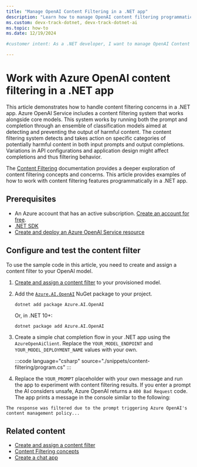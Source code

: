 ```yaml
---
title: "Manage OpenAI Content Filtering in a .NET app"
description: "Learn how to manage OpenAI content filtering programmatically in a .NET app using the OpenAI client library."
ms.custom: devx-track-dotnet, devx-track-dotnet-ai
ms.topic: how-to
ms.date: 12/19/2024

#customer intent: As a .NET developer, I want to manage OpenAI Content Filtering in a .NET app

---
```


# Work with Azure OpenAI content filtering in a .NET app

This article demonstrates how to handle content filtering concerns in a .NET app. Azure OpenAI Service includes a content filtering system that works alongside core models. This system works by running both the prompt and completion through an ensemble of classification models aimed at detecting and preventing the output of harmful content. The content filtering system detects and takes action on specific categories of potentially harmful content in both input prompts and output completions. Variations in API configurations and application design might affect completions and thus filtering behavior.

The [Content Filtering](/azure/ai-services/openai/concepts/content-filter) documentation provides a deeper exploration of content filtering concepts and concerns. This article provides examples of how to work with content filtering features programmatically in a .NET app.

## Prerequisites

* An Azure account that has an active subscription. [Create an account for free](https://azure.microsoft.com/free/?WT.mc_id=A261C142F).
* [.NET SDK](https://dotnet.microsoft.com/download/visual-studio-sdks)
* [Create and deploy an Azure OpenAI Service resource](/azure/ai-services/openai/how-to/create-resource)

## Configure and test the content filter

To use the sample code in this article, you need to create and assign a content filter to your OpenAI model.

1. [Create and assign a content filter](/azure/ai-services/openai/how-to/content-filters) to your provisioned model.

1. Add the [`Azure.AI.OpenAI`](https://www.nuget.org/packages/Azure.AI.OpenAI) NuGet package to your project.

   ```dotnetcli
   dotnet add package Azure.AI.OpenAI
   ```

   Or, in .NET 10+:

   ```dotnetcli
   dotnet package add Azure.AI.OpenAI
   ```

1. Create a simple chat completion flow in your .NET app using the `AzureOpenAiClient`. Replace the `YOUR_MODEL_ENDPOINT` and `YOUR_MODEL_DEPLOYMENT_NAME` values with your own.

    :::code language="csharp" source="./snippets/content-filtering/program.cs" :::

1. Replace the `YOUR_PROMPT` placeholder with your own message and run the app to experiment with content filtering results. If you enter a prompt the AI considers unsafe, Azure OpenAI returns a `400 Bad Request` code. The app prints a message in the console similar to the following:

```output
The response was filtered due to the prompt triggering Azure OpenAI's content management policy...
```

## Related content

* [Create and assign a content filter](/azure/ai-services/openai/how-to/content-filters)
* [Content Filtering concepts](/azure/ai-services/openai/concepts/content-filter)
* [Create a chat app](../quickstarts/prompt-model.md)
